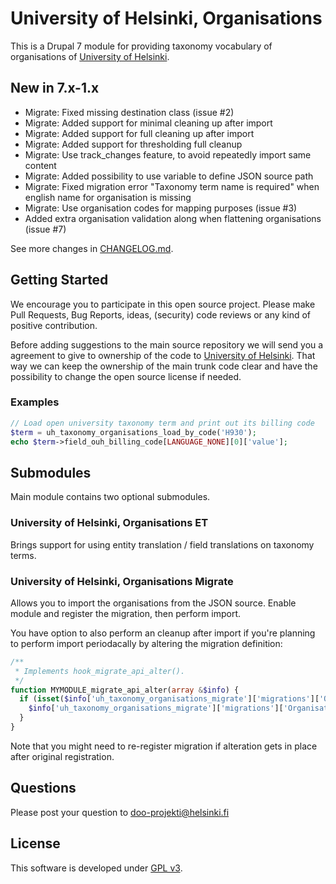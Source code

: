 # University of Helsinki, Organisations

This is a Drupal 7 module for providing taxonomy vocabulary of organisations of [University of Helsinki](http://www.helsinki.fi).

## New in 7.x-1.x
* Migrate: Fixed missing destination class (issue #2)
* Migrate: Added support for minimal cleaning up after import
* Migrate: Added support for full cleaning up after import
* Migrate: Added support for thresholding full cleanup
* Migrate: Use track_changes feature, to avoid repeatedly import same content
* Migrate: Added possibility to use variable to define JSON source path
* Migrate: Fixed migration error "Taxonomy term name is required" when english
  name for organisation is missing
* Migrate: Use organisation codes for mapping purposes (issue #3)
* Added extra organisation validation along when flattening organisations (issue #7)

See more changes in [CHANGELOG.md](CHANGELOG.md).

## Getting Started
We encourage you to participate in this open source project. Please make Pull
Requests, Bug Reports, ideas, (security) code reviews or any kind of positive
contribution.

Before adding suggestions to the main source repository we will send you a
agreement to give to ownership of the code to [University of Helsinki](http://www.helsinki.fi).
That way we can keep the ownership of the main trunk code clear and have the
possibility to change the open source license if needed.

### Examples
```php
// Load open university taxonomy term and print out its billing code
$term = uh_taxonomy_organisations_load_by_code('H930');
echo $term->field_ouh_billing_code[LANGUAGE_NONE][0]['value'];
```

## Submodules
Main module contains two optional submodules.

### University of Helsinki, Organisations ET
Brings support for using entity translation / field translations on taxonomy
terms.

### University of Helsinki, Organisations Migrate
Allows you to import the organisations from the JSON source. Enable module and
register the migration, then perform import.

You have option to also perform an cleanup after import if you're planning to
perform import periodacally by altering the migration definition:

```php
/**
 * Implements hook_migrate_api_alter().
 */
function MYMODULE_migrate_api_alter(array &$info) {
  if (isset($info['uh_taxonomy_organisations_migrate']['migrations']['OrganisationsUniversityHelsinkiTaxonomy'])) {
    $info['uh_taxonomy_organisations_migrate']['migrations']['OrganisationsUniversityHelsinkiTaxonomy']['arguments']['perform_post_cleanup'] = TRUE;
  }
}
```

Note that you might need to re-register migration if alteration gets in place
after original registration.

## Questions
Please post your question to doo-projekti@helsinki.fi

## License
This software is developed under [GPL v3](LICENSE.txt).
